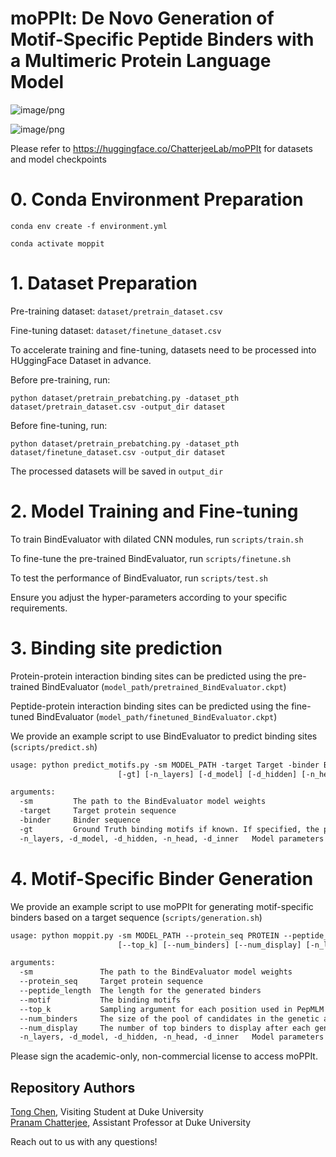 # moPPIt: De Novo Generation of Motif-Specific Peptide Binders with a Multimeric Protein Language Model

![image/png](https://cdn-uploads.huggingface.co/production/uploads/649ef40be56dc456b7a36649/QuO8YvTMdCJtKgg5KIEUt.png)


![image/png](https://cdn-uploads.huggingface.co/production/uploads/649ef40be56dc456b7a36649/JWMZZy9VG2ldAPONQz5Z_.png)

Please refer to https://huggingface.co/ChatterjeeLab/moPPIt for datasets and model checkpoints

# 0. Conda Environment Preparation

```
conda env create -f environment.yml

conda activate moppit
```

# 1. Dataset Preparation

Pre-training dataset: `dataset/pretrain_dataset.csv`

Fine-tuning dataset: `dataset/finetune_dataset.csv`

To accelerate training and fine-tuning, datasets need to be processed  into HUggingFace Dataset in advance.

Before pre-training, run:
```
python dataset/pretrain_prebatching.py -dataset_pth dataset/pretrain_dataset.csv -output_dir dataset
```

Before fine-tuning, run:
```
python dataset/pretrain_prebatching.py -dataset_pth dataset/finetune_dataset.csv -output_dir dataset
```

The processed datasets will be saved in `output_dir` 

# 2. Model Training and Fine-tuning

To train BindEvaluator with dilated CNN modules, run `scripts/train.sh`

To fine-tune the pre-trained BindEvaluator, run `scripts/finetune.sh`

To test the performance of BindEvaluator, run `scripts/test.sh`

Ensure you adjust the hyper-parameters according to your specific requirements.

# 3. Binding site prediction

Protein-protein interaction binding sites can be predicted using the pre-trained BindEvaluator (`model_path/pretrained_BindEvaluator.ckpt`)

Peptide-protein interaction binding sites can be predicted using the fine-tuned BindEvaluator (`model_path/finetuned_BindEvaluator.ckpt`)

We provide an example script to use BindEvaluator to predict binding sites (`scripts/predict.sh`)
``` txt
usage: python predict_motifs.py -sm MODEL_PATH -target Target -binder Binder
                        [-gt] [-n_layers] [-d_model] [-d_hidden] [-n_head] [-d_inner]

arguments:
  -sm         The path to the BindEvaluator model weights
  -target     Target protein sequence
  -binder     Binder sequence
  -gt         Ground Truth binding motifs if known. If specified, the prediction accuracy, F1 score, and MCC score will be calculated.
  -n_layers, -d_model, -d_hidden, -n_head, -d_inner   Model parameters for BindEvaluator, which should be the same as the model specified in -sm used
```

# 4. Motif-Specific Binder Generation

We provide an example script to use moPPIt for generating motif-specific binders based on a target sequence (`scripts/generation.sh`)
``` txt
usage: python moppit.py -sm MODEL_PATH --protein_seq PROTEIN --peptide_length LENGTH --motif MOTIF
                        [--top_k] [--num_binders] [--num_display] [-n_layers] [-d_model] [-d_hidden] [-n_head] [-d_inner]

arguments:
  -sm               The path to the BindEvaluator model weights
  --protein_seq     Target protein sequence
  --peptide_length  The length for the generated binders
  --motif           The binding motifs
  --top_k           Sampling argument for each position used in PepMLM
  --num_binders     The size of the pool of candidates in the genetic algorithm
  --num_display     The number of top binders to display after each generation
  -n_layers, -d_model, -d_hidden, -n_head, -d_inner   Model parameters for BindEvaluator, which should be the same as the model specified in -sm used
```

Please sign the academic-only, non-commercial license to access moPPIt. 

## Repository Authors

[Tong Chen](mailto:tong.chen2@duke.edu), Visiting Student at Duke University <br>
[Pranam Chatterjee](mailto:pranam.chatterjee@duke.edu), Assistant Professor at Duke University 

Reach out to us with any questions!
